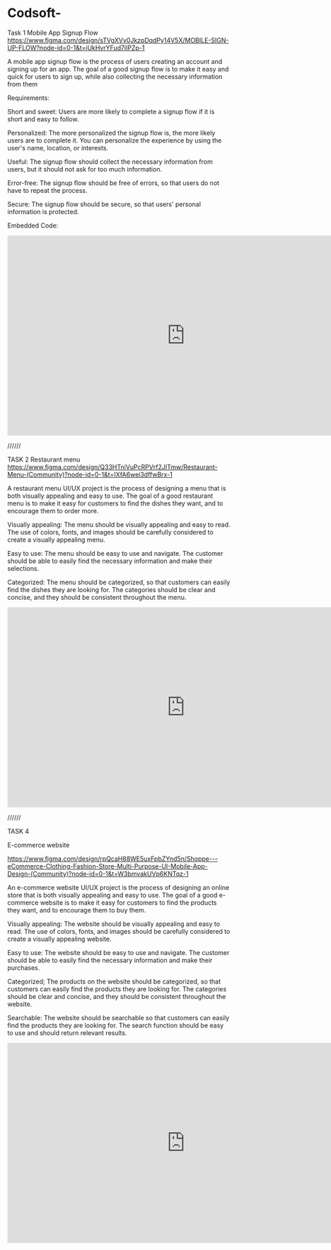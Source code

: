 # Codsoft-
Task 1
Mobile App Signup Flow
https://www.figma.com/design/sTVgXVv0JkzpDqdPy14V5X/MOBILE-SIGN-UP-FLOW?node-id=0-1&t=iUkHvrYFud7iIPZp-1

A mobile app signup flow is the process of users creating an account and signing up for an
app. The goal of a good signup flow is to make it easy and quick for users to sign up, while
also collecting the necessary information from them

Requirements:

Short and sweet: Users are more likely to complete a signup flow if it is short and easy to
follow.

Personalized: The more personalized the signup flow is, the more likely users are to
complete it. You can personalize the experience by using the user's name, location, or
interests.

Useful: The signup flow should collect the necessary information from users, but it should
not ask for too much information.

Error-free: The signup flow should be free of errors, so that users do not have to repeat the
process.

Secure: The signup flow should be secure, so that users' personal information is protected.

Embedded Code:
<iframe style="border: 1px solid rgba(0, 0, 0, 0.1);" width="800" height="450" src="https://www.figma.com/embed?embed_host=share&url=https%3A%2F%2Fwww.figma.com%2Fdesign%2FsTVgXVv0JkzpDqdPy14V5X%2FMobile-App-Signup-Flow-(Community)%3Fnode-id%3D0-1%26t%3DxaTC2vupfcBK6yNk-1" allowfullscreen></iframe>


//////


TASK 2
Restaurant menu
https://www.figma.com/design/Q33HTniVuPcRPVrf2JITmw/Restaurant-Menu-(Community)?node-id=0-1&t=IXfA6wei3dffwBrx-1

A restaurant menu UI/UX project is the process of designing a menu that is
both visually appealing and easy to use. The goal of a good restaurant menu
is to make it easy for customers to find the dishes they want, and to
encourage them to order more.

Visually appealing: The menu should be visually appealing and easy to read. The use of
colors, fonts, and images should be carefully considered to create a visually appealing
menu.

Easy to use: The menu should be easy to use and navigate. The customer should be able to
easily find the necessary information and make their selections.

Categorized: The menu should be categorized, so that customers can easily find the dishes
they are looking for. The categories should be clear and concise, and they should be
consistent throughout the menu.

<iframe style="border: 1px solid rgba(0, 0, 0, 0.1);" width="800" height="450" src="https://www.figma.com/embed?embed_host=share&url=https%3A%2F%2Fwww.figma.com%2Fdesign%2FQ33HTniVuPcRPVrf2JITmw%2FRestaurant-Menu-(Community)%3Fnode-id%3D0-1%26t%3DIXfA6wei3dffwBrx-1" allowfullscreen></iframe>


//////



TASK 4

E-commerce website

https://www.figma.com/design/rpQcaH88WE5uxFpbZYnd5n/Shoppe---eCommerce-Clothing-Fashion-Store-Multi-Purpose-UI-Mobile-App-Design-(Community)?node-id=0-1&t=W3bmvakUVp6KNTqz-1


An e-commerce website UI/UX project is the process of designing an online
store that is both visually appealing and easy to use. The goal of a good e-
commerce website is to make it easy for customers to find the products
they want, and to encourage them to buy them.

Visually appealing: The website should be visually appealing and easy to read. The use of colors,
fonts, and images should be carefully considered to create a visually appealing website.

Easy to use: The website should be easy to use and navigate. The customer should be able to easily
find the necessary information and make their purchases.

Categorized; The products on the website should be categorized, so that customers can easily find
the products they are looking for. The categories should be clear and concise, and they should be
consistent throughout the website.

Searchable: The website should be searchable so that customers can easily find the products they
are looking for. The search function should be easy to use and should return relevant results.

<iframe style="border: 1px solid rgba(0, 0, 0, 0.1);" width="800" height="450" src="https://www.figma.com/embed?embed_host=share&url=https%3A%2F%2Fwww.figma.com%2Fdesign%2FrpQcaH88WE5uxFpbZYnd5n%2FShoppe---eCommerce-Clothing-Fashion-Store-Multi-Purpose-UI-Mobile-App-Design-(Community)%3Fnode-id%3D0-1%26t%3DW3bmvakUVp6KNTqz-1" allowfullscreen></iframe>
